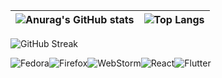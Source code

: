 | ![Anurag's GitHub stats](https://github-readme-stats.vercel.app/api?username=lnngn&theme=graywhite&hide_border=true)| ![Top Langs](https://github-readme-stats.vercel.app/api/top-langs/?username=lnngn&theme=graywhite&layout=compact&langs_count=8&hide_border=true&card_width=400)   |
| :---:   | :---: | 

![GitHub Streak](https://streak-stats.demolab.com/?user=lnngn&card_width=1000&theme=graywhite&border_radius=0)

![Fedora](https://img.shields.io/badge/Fedora-294172?style=for-the-badge&logo=fedora&logoColor=white)![Firefox](https://img.shields.io/badge/Firefox-FF7139?style=for-the-badge&logo=Firefox-Browser&logoColor=white)![WebStorm](https://img.shields.io/badge/webstorm-143?style=for-the-badge&logo=webstorm&logoColor=white&color=black)![React](https://img.shields.io/badge/react-%2320232a.svg?style=for-the-badge&logo=react&logoColor=%2361DAFB)![Flutter](https://img.shields.io/badge/Flutter-%2302569B.svg?style=for-the-badge&logo=Flutter&logoColor=white)

